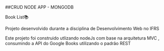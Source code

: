 ##CRUD NODE APP - MONGODB 

Book List📚

Projeto desenvolvido durante a disciplina de Desenvolvimento Web no IFRS

Este projeto foi construido utlizando nodeJs com base na arquitetura MVC , consumindo a API do Google Books utilizando o padrão REST

